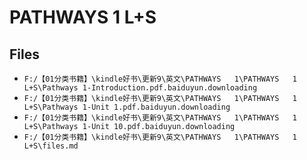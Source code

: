 # PATHWAYS   1 L+S

## Files

- `F:/【01分类书籍】\kindle好书\更新9\英文\PATHWAYS   1\PATHWAYS   1 L+S\Pathways 1-Introduction.pdf.baiduyun.downloading`
- `F:/【01分类书籍】\kindle好书\更新9\英文\PATHWAYS   1\PATHWAYS   1 L+S\Pathways 1-Unit 1.pdf.baiduyun.downloading`
- `F:/【01分类书籍】\kindle好书\更新9\英文\PATHWAYS   1\PATHWAYS   1 L+S\Pathways 1-Unit 10.pdf.baiduyun.downloading`
- `F:/【01分类书籍】\kindle好书\更新9\英文\PATHWAYS   1\PATHWAYS   1 L+S\files.md`
